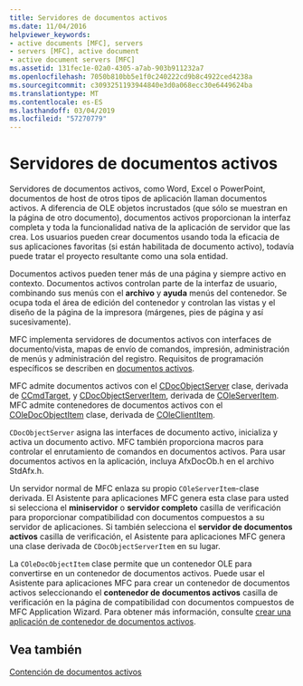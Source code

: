 ```yaml
---
title: Servidores de documentos activos
ms.date: 11/04/2016
helpviewer_keywords:
- active documents [MFC], servers
- servers [MFC], active document
- active document servers [MFC]
ms.assetid: 131fec1e-02a0-4305-a7ab-903b911232a7
ms.openlocfilehash: 7050b810bb5e1f0c240222cd9b8c4922ced4238a
ms.sourcegitcommit: c3093251193944840e3d0a068ecc30e6449624ba
ms.translationtype: MT
ms.contentlocale: es-ES
ms.lasthandoff: 03/04/2019
ms.locfileid: "57270779"
---
```

# <a name="active-document-servers"></a>Servidores de documentos activos

Servidores de documentos activos, como Word, Excel o PowerPoint, documentos de host de otros tipos de aplicación llaman documentos activos. A diferencia de OLE objetos incrustados (que sólo se muestran en la página de otro documento), documentos activos proporcionan la interfaz completa y toda la funcionalidad nativa de la aplicación de servidor que las crea. Los usuarios pueden crear documentos usando toda la eficacia de sus aplicaciones favoritas (si están habilitada de documento activo), todavía puede tratar el proyecto resultante como una sola entidad.

Documentos activos pueden tener más de una página y siempre activo en contexto. Documentos activos controlan parte de la interfaz de usuario, combinando sus menús con el **archivo** y **ayuda** menús del contenedor. Se ocupa toda el área de edición del contenedor y controlan las vistas y el diseño de la página de la impresora (márgenes, pies de página y así sucesivamente).

MFC implementa servidores de documentos activos con interfaces de documento/vista, mapas de envío de comandos, impresión, administración de menús y administración del registro. Requisitos de programación específicos se describen en [documentos activos](../mfc/active-documents.md).

MFC admite documentos activos con el [CDocObjectServer](../mfc/reference/cdocobjectserver-class.md) clase, derivada de [CCmdTarget](../mfc/reference/ccmdtarget-class.md), y [CDocObjectServerItem](../mfc/reference/cdocobjectserveritem-class.md), derivada de [ COleServerItem](../mfc/reference/coleserveritem-class.md). MFC admite contenedores de documentos activos con el [COleDocObjectItem](../mfc/reference/coledocobjectitem-class.md) clase, derivada de [COleClientItem](../mfc/reference/coleclientitem-class.md).

`CDocObjectServer` asigna las interfaces de documento activo, inicializa y activa un documento activo. MFC también proporciona macros para controlar el enrutamiento de comandos en documentos activos. Para usar documentos activos en la aplicación, incluya AfxDocOb.h en el archivo StdAfx.h.

Un servidor normal de MFC enlaza su propio `COleServerItem`-clase derivada. El Asistente para aplicaciones MFC genera esta clase para usted si selecciona el **miniservidor** o **servidor completo** casilla de verificación para proporcionar compatibilidad con documentos compuestos a su servidor de aplicaciones. Si también selecciona el **servidor de documentos activos** casilla de verificación, el Asistente para aplicaciones MFC genera una clase derivada de `CDocObjectServerItem` en su lugar.

La `COleDocObjectItem` clase permite que un contenedor OLE para convertirse en un contenedor de documentos activos. Puede usar el Asistente para aplicaciones MFC para crear un contenedor de documentos activos seleccionando el **contenedor de documentos activos** casilla de verificación en la página de compatibilidad con documentos compuestos de MFC Application Wizard. Para obtener más información, consulte [crear una aplicación de contenedor de documentos activos](../mfc/creating-an-active-document-container-application.md).

## <a name="see-also"></a>Vea también

[Contención de documentos activos](../mfc/active-document-containment.md)
